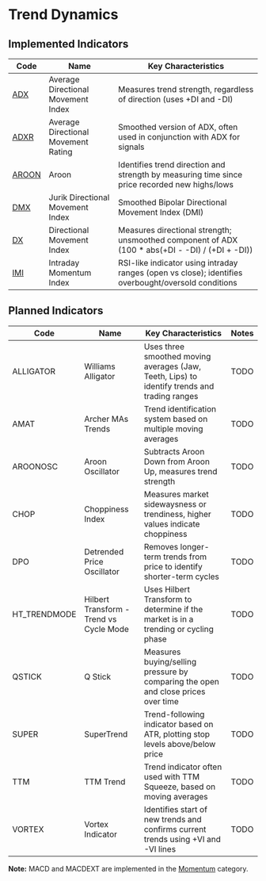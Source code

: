 # Trend Dynamics

## Implemented Indicators

| Code | Name | Key Characteristics |
| ------------ | --------------------------------------- | --------------------------------------------------------------------------------------- |
| [ADX](/indicators/dynamics/adx.md) | Average Directional Movement Index | Measures trend strength, regardless of direction (uses +DI and -DI) |
| [ADXR](/indicators/dynamics/adxr.md) | Average Directional Movement Rating | Smoothed version of ADX, often used in conjunction with ADX for signals |
| [AROON](/indicators/dynamics/aroon.md) | Aroon | Identifies trend direction and strength by measuring time since price recorded new highs/lows |
| [DMX](/indicators/dynamics/dmx.md) | Jurik Directional Movement Index | Smoothed Bipolar Directional Movement Index (DMI) |
| [DX](/indicators/dynamics/dx.md) | Directional Movement Index | Measures directional strength; unsmoothed component of ADX (100 * abs(+DI - -DI) / (+DI + -DI)) |
| [IMI](/indicators/dynamics/imi.md) | Intraday Momentum Index | RSI-like indicator using intraday ranges (open vs close); identifies overbought/oversold conditions |

## Planned Indicators

| Code | Name | Key Characteristics | Notes |
| ------------ | --------------------------------------- | --------------------------------------------------------------------------------------- | ----- |
| ALLIGATOR | Williams Alligator | Uses three smoothed moving averages (Jaw, Teeth, Lips) to identify trends and trading ranges | TODO |
| AMAT | Archer MAs Trends | Trend identification system based on multiple moving averages | TODO |
| AROONOSC | Aroon Oscillator | Subtracts Aroon Down from Aroon Up, measures trend strength | TODO |
| CHOP | Choppiness Index | Measures market sidewaysness or trendiness, higher values indicate choppiness | TODO |
| DPO | Detrended Price Oscillator | Removes longer-term trends from price to identify shorter-term cycles | TODO |
| HT_TRENDMODE | Hilbert Transform - Trend vs Cycle Mode | Uses Hilbert Transform to determine if the market is in a trending or cycling phase | TODO |
| QSTICK | Q Stick | Measures buying/selling pressure by comparing the open and close prices over time | TODO |
| SUPER | SuperTrend | Trend-following indicator based on ATR, plotting stop levels above/below price | TODO |
| TTM | TTM Trend | Trend indicator often used with TTM Squeeze, based on moving averages | TODO |
| VORTEX | Vortex Indicator | Identifies start of new trends and confirms current trends using +VI and -VI lines | TODO |

**Note:** MACD and MACDEXT are implemented in the [Momentum](/indicators/momentum/_index.md) category.
